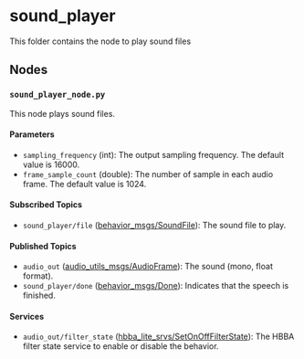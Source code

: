 # sound_player

This folder contains the node to play sound files

## Nodes

### `sound_player_node.py`

This node plays sound files.

#### Parameters

- `sampling_frequency` (int): The output sampling frequency. The default value is 16000.
- `frame_sample_count` (double): The number of sample in each audio frame. The default value is 1024.

#### Subscribed Topics

- `sound_player/file` ([behavior_msgs/SoundFile](../behavior_msgs/msg/SoundFile.msg)): The sound file to play.

#### Published Topics

- `audio_out` ([audio_utils_msgs/AudioFrame](https://github.com/introlab/audio_utils/blob/ros2/audio_utils_msgs/msg/AudioFrame.msg)): The
  sound (mono, float format).
- `sound_player/done` ([behavior_msgs/Done](../behavior_msgs/msg/Done.msg)): Indicates that the speech is finished.

#### Services

- `audio_out/filter_state` ([hbba_lite_srvs/SetOnOffFilterState](../../utils/hbba_lite/hbba_lite_srvs/srv/SetOnOffFilterState.srv)): The HBBA
  filter state service to enable or disable the behavior.
